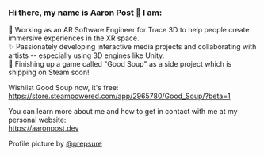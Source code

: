 ### Hi there, my name is Aaron Post 👋 I am:   
🥽 Working as an AR Software Engineer for Trace 3D to help people create immersive experiences in the XR space.   
✨ Passionately developing interactive media projects and collaborating with artists -- especially using 3D engines like Unity.   
🥣 Finishing up a game called "Good Soup" as a side project which is shipping on Steam soon!   
   
Wishlist Good Soup now, it's free:   
https://store.steampowered.com/app/2965780/Good_Soup/?beta=1
   
You can learn more about me and how to get in contact with me at my personal website:   
https://aaronpost.dev   

Profile picture by <a href="https://github.com/prepsure">@prepsure</a>
